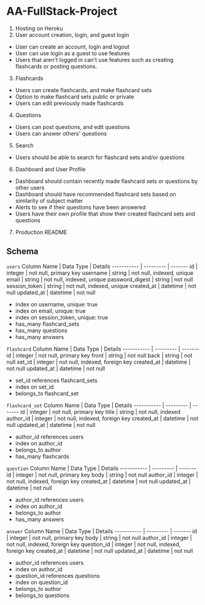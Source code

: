 # AA-FullStack-Project

1) Hosting on Heroku
2) User account creation, login, and guest login
  * User can create an account, login and logout
  * User can use login as a guest to use features
  * Users that aren't logged in can't use features such as creating flashcards or posting questions.
3) Flashcards
  * Users can create flashcards, and make flashcard sets
  * Option to make flashcard sets public or private
  * Users can edit previously made flashcards
4) Questions
  * Users can post questions, and edit questions
  * Users can answer others' questions
5) Search 
  * Users should be able to search for flashcard sets and/or questions
6) Dashboard and User Profile
  * Dashboard should contain recently made flashcard sets or questions by other users
  * Dashboard should have recommended flashcard sets based on similarity of subject matter
  * Alerts to see if their questions have been answered
  * Users have their own profile that show their created flashcard sets and questions
7) Production README



## Schema

`users`
Column Name | Data Type | Details
----------- | --------- | -------
id | integer | not null, primary key
username | string | not null, indexed, unique
email | string | not null, indexed, unique
password_digest | string | not null
session_token | string | not null, indexed, unique
created_at | datetime | not null
updated_at | datetime | not null

* index on username, unique: true
* index on email, unique: true
* index on session_token, unique: true
* has_many flashcard_sets
* has_many questions
* has_many answers

`flashcard`
Column Name | Data Type | Details
----------- | --------- | -------
id | integer | not null, primary key
front | string | not null
back | string | not null
set_id | integer | not null, indexed, foreign key
created_at | datetime | not null
updated_at | datetime | not null

* set_id references flashcard_sets
* index on set_id
* belongs_to flashcard_set

`flashcard_set`
Column Name | Data Type | Details
----------- | --------- | -------
id | integer | not null, primary key
title | string | not null, indexed
author_id | integer | not null, indexed, foreign key
created_at | datetime | not null
updated_at | datetime | not null

* author_id references users
* index on author_id
* belongs_to author
* has_many flashcards

`question`
Column Name | Data Type | Details
----------- | --------- | -------
id | integer | not null, primary key
body | string | not null
author_id | integer | not null, indexed, foreign key
created_at | datetime | not null
updated_at | datetime | not null

* author_id references users
* index on author_id
* belongs_to author
* has_many answers

`answer`
Column Name | Data Type | Details
----------- | --------- | -------
id | integer | not null, primary key
body | string | not null
author_id | integer | not null, indexed, foreign key
question_id | integer | not null, indexed, foreign key
created_at | datetime | not null
updated_at | datetime | not null

* author_id references users
* index on author_id
* question_id references questions
* index on question_id
* belongs_to author
* belongs_to questions
